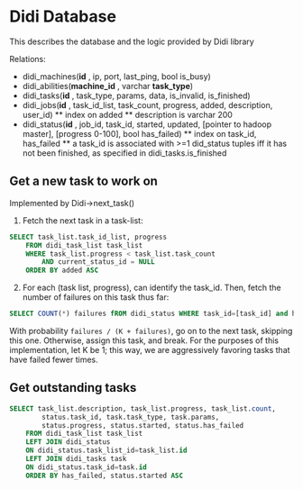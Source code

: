 # Didi Database

This describes the database and the logic provided by Didi library

Relations:
* didi_machines(**id** , ip, port, last_ping, bool is_busy)
* didi_abilities(**machine_id** , varchar **task_type**)
* didi_tasks(**id** , task_type, params, data, is_invalid, is_finished)
* didi_jobs(**id** , task_id_list, task_count, progress, added, description, user_id)
** index on added
** description is varchar 200
* didi_status(**id** , job_id, task_id, started, updated, [pointer to hadoop master], [progress 0-100], bool has_failed)
** index on task_id, has_failed
** a task_id is associated with >=1 did_status tuples iff it has not been finished, as specified in didi_tasks.is_finished

## Get a new task to work on

Implemented by Didi->next_task()

1. Fetch the next task in a task-list:

```sql
SELECT task_list.task_id_list, progress
    FROM didi_task_list task_list
    WHERE task_list.progress < task_list.task_count
        AND current_status_id = NULL
    ORDER BY added ASC
```

2. For each (task list, progress), can identify the task_id. Then, fetch the number of failures on this task thus far:

```sql
SELECT COUNT(*) failures fROM didi_status WHERE task_id=[task_id] and has_failed=TRUE
```

With probability `failures / (K + failures)`, go on to the next task, skipping this one. Otherwise, assign this task, and break. For the purposes of this implementation, let K be 1; this way, we are aggressively favoring tasks that have failed fewer times.

## Get outstanding tasks

```sql
SELECT task_list.description, task_list.progress, task_list.count,
        status.task_id, task.task_type, task.params,
        status.progress, status.started, status.has_failed
    FROM didi_task_list task_list
    LEFT JOIN didi_status
    ON didi_status.task_list_id=task_list.id
    LEFT JOIN didi_tasks task
    ON didi_status.task_id=task.id
    ORDER BY has_failed, status.started ASC
```
